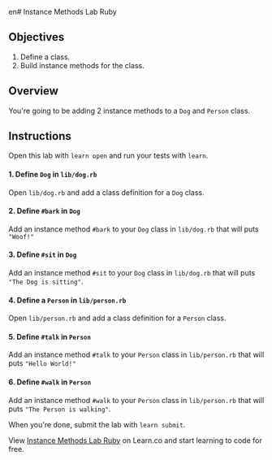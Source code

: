 en# Instance Methods Lab Ruby

## Objectives

1. Define a class.
2. Build instance methods for the class.

## Overview

You're going to be adding 2 instance methods to a `Dog` and `Person` class.

## Instructions

Open this lab with `learn open` and run your tests with `learn`.

#### 1. Define `Dog` in `lib/dog.rb`

Open `lib/dog.rb` and add a class definition for a `Dog` class.

#### 2. Define `#bark` in `Dog`

Add an instance method `#bark` to your `Dog` class in `lib/dog.rb` that will puts `"Woof!"`

#### 3. Define `#sit` in `Dog`

Add an instance method `#sit` to your `Dog` class in `lib/dog.rb` that will puts `"The Dog is sitting"`.

#### 4. Define a `Person` in `lib/person.rb`

Open `lib/person.rb` and add a class definition for a `Person` class.

#### 5. Define `#talk` in `Person`

Add an instance method `#talk` to your `Person` class in `lib/person.rb` that will puts `"Hello World!"`

#### 6. Define `#walk` in `Person`

Add an instance method `#walk` to your `Person` class in `lib/person.rb` that will puts `"The Person is walking"`.

When you're done, submit the lab with `learn submit`.

<p data-visibility='hidden'>View <a href='https://learn.co/lessons/instance-methods-lab-ruby' title='Instance Methods Lab Ruby'>Instance Methods Lab Ruby</a> on Learn.co and start learning to code for free.</p>
